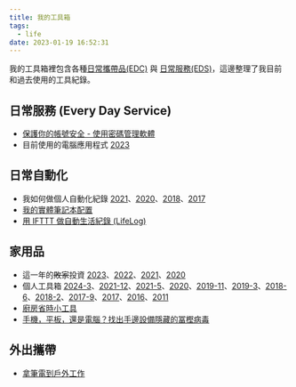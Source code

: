 ```yaml
---
title: 我的工具箱
tags:
  - life
date: 2023-01-19 16:52:31
---
```


我的工具箱裡包含各種[日常攜帶品(EDC)](life/edc-2021-11.md) 與 [日常服務(EDS)](life/edc-eds.md)，這邊整理了我目前和過去使用的工具紀錄。

<!-- truncate -->

## 日常服務 (Every Day Service)

- [保護你的帳號安全 - 使用密碼管理軟體](life/password_manager.md)
- 目前使用的電腦應用程式 [2023](tools/my-app-2023.md)

## 日常自動化

- 我如何做個人自動化紀錄 [2021](life/personal-automation-in-2021.md)、[2020](life/personal-automation-in-2020.md)、[2018](life/personal-automation-in-2018.md)、[2017](life/personal-automation-in-2017.md)
- [我的實體筆記本配置](life/handbook.md)
- [用 IFTTT 做自動生活紀錄 (LifeLog)](life/LifeLog-via-IFTTT.md)

## 家用品

- 這一年的~~敗家~~投資 [2023](life/my-investment-2023.md)、[2022](life/my-investment-2022.md)、[2021](life/my-investment-2021.md)、[2020](life/my-investment-2020.md)
- 個人工具箱 [2024-3](tools/tooling-in-2024-Mar.md)、[2021-12](tools/tooling-in-2021-Dec.md)、[2021-5](tools/tooling-in-2021-May.md)、[2020](tools/tooling-in-2020-Nov.md)、[2019-11](tools/tooling-in-2019-Nov.md)、[2019-3](tools/tooling-in-2019-Mar.md)、[2018-6](tools/tooling-in-2018-jun.md)、[2018-2](tools/tooling-in-2018-feb.md)、[2017-9](tools/tooling-in-2017-sep.md)、[2017](tools/tooling-in-2017.md)、[2016](tools/tooling-in-2016.md)、[2011](tools/tooling-in-2011.md)
- [廚房省時小工具](life/kitchen-hack.md)
- [手機，平板，還是電腦？找出手邊設備隱藏的冨樫病毒](life/devices-procrastination.md)

## 外出攜帶

- [拿筆電到戶外工作](life/work-outdoor-with-nb.md)
